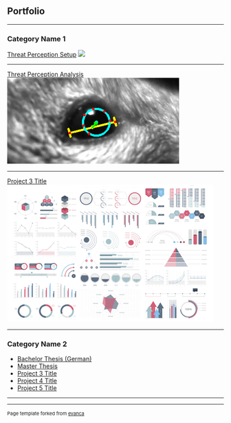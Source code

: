 ## Portfolio

---

### Category Name 1 

[Threat Perception Setup](https://github.com/Marti-Ritter/Threat-Perception-Setup)
<img src="images/Setup_Structure.png ?raw=true"/>

---
[Threat Perception Analysis](https://github.com/Marti-Ritter/Threat-Perception-Analysis)
<img src="images/Analysis_example.png?raw=true"/>

---
[Project 3 Title](/pdf/sample_presentation.pdf)
<img src="images/dummy_thumbnail.jpg?raw=true"/>

---

### Category Name 2

- [Bachelor Thesis (German)](http://example.com/)
- [Master Thesis](http://example.com/)
- [Project 3 Title](http://example.com/)
- [Project 4 Title](http://example.com/)
- [Project 5 Title](http://example.com/)

---




---
<p style="font-size:11px">Page template forked from <a href="https://github.com/evanca/quick-portfolio">evanca</a></p>
<!-- Remove above link if you don't want to attibute -->
